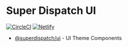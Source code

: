 # Super Dispatch UI

[![CircleCI](https://circleci.com/gh/superdispatch/ui.svg?style=svg)](https://circleci.com/gh/superdispatch/ui)
[![Netlify](https://api.netlify.com/api/v1/badges/86c300ad-e6eb-47e9-9645-a218e67add3e/deploy-status)](https://ui.superdispatch.org)

- [@superdispatch/ui](https://github.com/superdispatch/ui/tree/master/packages/ui) - UI Theme Components
